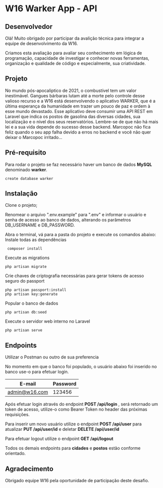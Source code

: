 # W16 Warker App - API

## Desenvolvedor

Olá! Muito obrigado por participar da avalição técnica para integrar a equipe de desenvolvimento da W16.

Criamos esta avaliação para avaliar seu conhecimento em lógica de programação, capacidade de investigar e conhecer novas ferramentas, organização e qualidade de código e especialmente, sua criatividade.

## Projeto
No mundo pós-apocaliptico de 2021, o combustível tem um valor inestimável. Gangues bárbaras lutam até a morte pelo controle desse valioso recurso e a W16 está desenvolvendo o aplicativo WARKER, que é a última esperança da humanidade em trazer um pouco de paz e ordem à esse mundo devastado.
Esse aplicativo deve consumir uma API REST em Laravel que indica os postos de gasolina das diversas cidades, sua localização e o nível dos seus reservatórios. Lembre-se de que não há mais lei e a sua vida depende do sucesso desse backend. Marcopoc não fica feliz quando o seu app falha devido a erros no backend e você não quer deixar o Marcopoc irritado...

## Pré-requisito
Para rodar o projeto se faz necessário haver um banco de dados **MySQL** denominado **warker**.

    create database warker

## Instalação

Clone o projeto;

Renomear o arquivo ".env.example" para ".env" e informar o usuário e senha de acesso ao banco de dados, alterando os parâmetros DB_USERNAME e DB_PASSWORD.

 Abra o terminal, vá para a pasta do projeto e execute os comandos abaixo:
 Instale todas as dependências
 

     composer install

Execute as migrations

    php artisan migrate

Crie chaves de criptografia necessárias para gerar tokens de acesso seguro do passport

    php artisan passport:install
    php artisan key:generate

Popular o banco de dados

    php artisan db:seed

Execute o servidor web interno no Laravel

    php artisan serve

## Endpoints

Utilizar o Postman ou outro de sua preferencia

No momento em que o banco foi populado, o usuário abaixo foi inserido no banco use-o para efetuar login.

| E-mail| Password |
|--|--|
| admin@w16.com| 123456|


 Após efetuar login através do endpoint **POST /api/login** , será retornado um token de acesso, utilize-o como Bearer Token no header das próximas requisições.

Para inserir um novo usuário utilize o endpoint  **POST /api/user** para atualizar **PUT /api/user/id** e deletar **DELETE /api/user/id**

Para efetuar logout utilize o endpoint **GET /api/logout**

Todos os demais endpoints para **cidades** e **postos** estão conforme orientado.

## Agradecimento
Obrigado equipe W16 pela oportunidade de participação deste desafio.